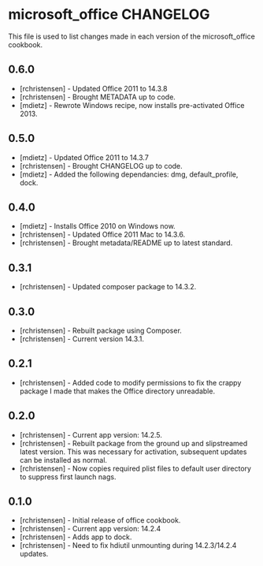 microsoft_office CHANGELOG
==========================

This file is used to list changes made in each version of the microsoft_office cookbook.

0.6.0
-----
- [rchristensen] - Updated Office 2011 to 14.3.8
- [rchristensen] - Brought METADATA up to code.
- [mdietz] - Rewrote Windows recipe, now installs pre-activated Office 2013.

0.5.0
-----
- [mdietz] - Updated Office 2011 to 14.3.7
- [rchristensen] - Brought CHANGELOG up to code.
- [mdietz] - Added the following dependancies: dmg, default_profile, dock.

0.4.0
-----
- [mdietz] - Installs Office 2010 on Windows now.
- [rchristensen] - Updated Office 2011 Mac to 14.3.6.
- [rchristensen] - Brought metadata/README up to latest standard.

0.3.1
-----
- [rchristensen] - Updated composer package to 14.3.2.

0.3.0
-----
- [rchristensen] - Rebuilt package using Composer.
- [rchristensen] - Current version 14.3.1.

0.2.1
-----
- [rchristensen] - Added code to modify permissions to fix the crappy package I made that makes the Office directory unreadable.

0.2.0
-----
- [rchristensen] - Current app version: 14.2.5.
- [rchristensen] - Rebuilt package from the ground up and slipstreamed latest version.  This was necessary for activation, subsequent updates can be installed as normal. 
- [rchristensen] - Now copies required plist files to default user directory to suppress first launch nags.

0.1.0
-----
- [rchristensen] - Initial release of office cookbook.
- [rchristensen] - Current app version: 14.2.4
- [rchristensen] - Adds app to dock.
- [rchristensen] - Need to fix hdiutil unmounting during 14.2.3/14.2.4 updates.